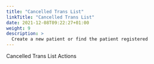```yaml
---
title: "Cancelled Trans List"
linkTitle: "Cancelled Trans List"
date: 2021-12-08T09:22:27+01:00
weight: 9
description: >
  Create a new patient or find the patient registered
---
```


Cancelled Trans List Actions
